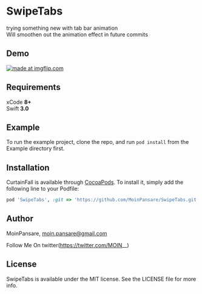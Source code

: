 # SwipeTabs

trying something new with tab bar animation<br>Will smoothen out the animation effect in future commits

## Demo

<a href="https://imgflip.com/gif/1im86n"><img src="https://i.imgflip.com/1im86n.gif" title="made at imgflip.com"/></a>

## Requirements

xCode <b>8+</b><br> Swift<b> 3.0</b>

## Example

To run the example project, clone the repo, and run `pod install` from the Example directory first.

## Installation

CurtainFall is available through [CocoaPods](http://cocoapods.org). To install
it, simply add the following line to your Podfile:

```ruby
pod 'SwipeTabs', :git => 'https://github.com/MoinPansare/SwipeTabs.git'
```

## Author

MoinPansare, moin.pansare@gmail.com

Follow Me On twitter(https://twitter.com/MOIN__)



## License

SwipeTabs is available under the MIT license. See the LICENSE file for more info.
